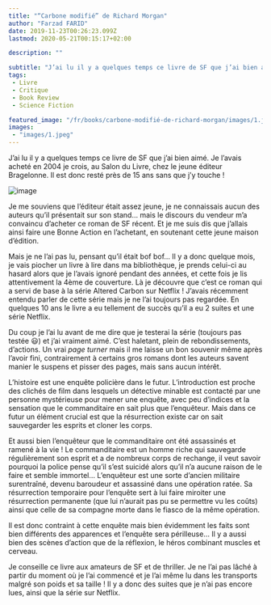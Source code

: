 ```yaml
---
title: "“Carbone modifié” de Richard Morgan"
author: "Farzad FARID"
date: 2019-11-23T00:26:23.099Z
lastmod: 2020-05-21T00:15:17+02:00

description: ""

subtitle: "J’ai lu il y a quelques temps ce livre de SF que j’ai bien aimé. Je l’avais acheté en 2004 je crois, au Salon du Livre, chez le jeune…"
tags:
 - Livre
 - Critique
 - Book Review
 - Science Fiction

featured_image: "/fr/books/carbone-modifié-de-richard-morgan/images/1.jpeg" 
images:
 - "images/1.jpeg"
---
```


J’ai lu il y a quelques temps ce livre de SF que j’ai bien aimé. Je l’avais acheté en 2004 je crois, au Salon du Livre, chez le jeune éditeur Bragelonne. Il est donc resté près de 15 ans sans que j’y touche !




![image](images/1.jpeg#layoutTextWidth)



Je me souviens que l’éditeur était assez jeune, je ne connaissais aucun des auteurs qu’il présentait sur son stand… mais le discours du vendeur m’a convaincu d’acheter ce roman de SF récent. Et je me suis dis que j’allais ainsi faire une Bonne Action en l’achetant, en soutenant cette jeune maison d’édition.

Mais je ne l’ai pas lu, pensant qu’il était bof bof… Il y a donc quelque mois, je vais piocher un livre à lire dans ma bibliothèque, je prends celui-ci au hasard alors que je l’avais ignoré pendant des années, et cette fois je lis attentivement la 4ème de couverture. Là je découvre que c’est ce roman qui a servi de base à la série Altered Carbon sur Netflix ! J’avais récemment entendu parler de cette série mais je ne l’ai toujours pas regardée. En quelques 10 ans le livre a eu tellement de succès qu’il a eu 2 suites et une série Netflix.

Du coup je l’ai lu avant de me dire que je testerai la série (toujours pas testée 😃) et j’ai vraiment aimé. C’est haletant, plein de rebondissements, d’actions. Un vrai _page turner_ mais il me laisse un bon souvenir même après l’avoir fini, contrairement à certains gros romans dont les auteurs savent manier le suspens et pisser des pages, mais sans aucun intérêt.

L’histoire est une enquête policière dans le futur. L’introduction est proche des clichés de film dans lesquels un détective minable est contacté par une personne mystérieuse pour mener une enquête, avec peu d’indices et la sensation que le commanditaire en sait plus que l’enquêteur. Mais dans ce futur un élément crucial est que la résurrection existe car on sait sauvegarder les esprits et cloner les corps.

Et aussi bien l’enquêteur que le commanditaire ont été assassinés et ramené à la vie ! Le commanditaire est un homme riche qui sauvegarde régulièrement son esprit et a de nombreux corps de rechange, il veut savoir pourquoi la police pense qu’il s’est suicidé alors qu’il n’a aucune raison de le faire et semble immortel… L’enquêteur est une sorte d’ancien militaire surentraîné, devenu baroudeur et assassiné dans une opération ratée. Sa résurrection temporaire pour l’enquête sert à lui faire miroiter une résurrection permanente (que lui n’aurait pas pu se permettre vu les coûts) ainsi que celle de sa compagne morte dans le fiasco de la même opération.

Il est donc contraint à cette enquête mais bien évidemment les faits sont bien différents des apparences et l’enquête sera périlleuse… Il y a aussi bien des scènes d’action que de la réflexion, le héros combinant muscles et cerveau.

Je conseille ce livre aux amateurs de SF et de thriller. Je ne l’ai pas lâché à partir du moment où je l’ai commencé et je l’ai même lu dans les transports malgré son poids et sa taille ! Il y a donc des suites que je n’ai pas encore lues, ainsi que la série sur Netflix.
